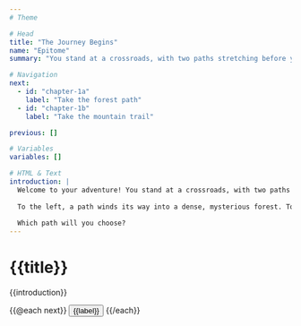 ```yaml
---
# Theme

# Head
title: "The Journey Begins"
name: "Epitome"
summary: "You stand at a crossroads, with two paths stretching before you."

# Navigation
next: 
  - id: "chapter-1a"
    label: "Take the forest path"
  - id: "chapter-1b"
    label: "Take the mountain trail"

previous: []

# Variables
variables: []

# HTML & Text
introduction: |
  Welcome to your adventure! You stand at a crossroads, with two paths stretching before you.
  
  To the left, a path winds its way into a dense, mysterious forest. To the right, a trail climbs up the side of a majestic mountain.
  
  Which path will you choose?
---
```


<div class="container h-screen flex flex-col item-center justify-center">
  <h1>{{title}}</h1>

  {{introduction}}

  <div class="right-choices">
    {{@each next}}
      <button data-scene-id="{{id}}">{{label}}</button>
    {{/each}}
  </div>
</div>